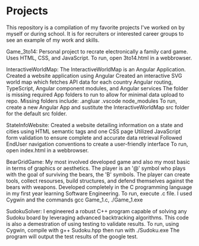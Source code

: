 # Projects
This repository is a compilation of my favorite projects I've worked on by myself or during school. It is for recruiters or interested career groups to see an example of my work and skills.


Game_3to14:
    Personal project to recrate electronically a family card game.
    Uses HTML, CSS, and JavaScript.
    To run, open 3to14.html in a webbrowser.

InteractiveWorldMap:
    The InteractiveWorldMap is an Angular Application.
    Created a website application using Angular
    Created an interactive SVG world map which fetches API data for each country
    Angular routing, TypeScript, Angular component modules, and Angular services
    The folder is missing required App folders to run to allow for minimal data upload to repo. Missing folders include:
        .angluar
        .vscode
        node_modules
    To run, create a new Angular App and sustitute the InteractiveWorldMap src folder for the default src folder.

StateInfoWebsite:
    Created a website detailing information on a state and cities using HTML semantic tags and one CSS page
    Utilized JavaScript form validation to ensure complete and accurate data retrieval 
    Followed EndUser navigation conventions to create a user-friendly interface
    To run, open index.html in a webbrowser.
    
BearGridGame:
    My most involved developed game and also my most basic in terms of graphics or aesthetics.
    The player is an '@' symbol who plays with the goal of surviving the bears, the 'B' symbols.
    The player can create tools, collect resourses, build structures, and defend themselves against the bears with weapons.
    Developed completely in the C programming language in my first year learning Software Engineering.
    To run, execute .c file. I used Cygwin and the commands gcc Game_1.c, ./Game_1.exe

SudokuSolver:
    I engineered a robust C++ program capable of solving any Sudoku board by leveraging advanced backtracking algorithms.
    This code is also a demestration of using testing to validate results.
    To run, using Cygwin, compile with g++ Sudoku.hpp then run with ./Sudoku.exe
    The program will output the test results of the google test.  